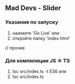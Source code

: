 ## Mad Devs - Slider

### Указания по запуску

1. нажмите 'Go Live'
   или
2. откройте папку 'index.html'



// прочее
### Для компиляции JS => TS

1. tsc src/index.ts -t ES6
   или
2. tsc src/index.ts
